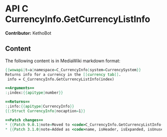 # API C CurrencyInfo.GetCurrencyListInfo

**Contributor:** KethoBot

## Content

The following content is in MediaWiki markdown format:

```mediawiki
{{wowapi|t=a|namespace=C_CurrencyInfo|system=CurrencySystem}}
Returns info for a currency in the [[currency tab]].
 info = C_CurrencyInfo.GetCurrencyListInfo(index)

==Arguments==
:;index:{{apitype|number}}

==Returns==
:;info:{{apitype|CurrencyInfo}}
{{:Struct CurrencyInfo|nocaption=1}}

==Patch changes==
* {{Patch 9.0.1|note=Moved to <code>C_CurrencyInfo.GetCurrencyListInfo()</code>}}
* {{Patch 3.1.0|note=Added as <code>name, isHeader, isExpanded, isUnused, isWatched, count, icon, maximum, hasWeeklyLimit, currentWeeklyAmount, unknown, itemID = GetCurrencyListInfo(index)</code>}}
```
